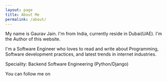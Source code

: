 ```yaml
---
layout: page
title: About Me
permalink: /about/
---
```


My name is Gaurav Jain. I'm from India, currently reside in Dubai(UAE). I'm the Author of this website.

I'm a Software Engineer who loves to read and write about Programming, Software development practices, and 
latest trends in internet industries.


Speciality: Backend Software Engineering (Python/Django)

You can follow me on
<div>
   <a target="_blank" title="Presence on Linkedin" href="{{ site.social.author.linkedin }}" style="font-size:40px;">
        <i class="fa fa-linkedin-square"></i>
    </a>
   <a target="_blank" title="Presence on Github" href="{{ site.social.author.github }}" style="font-size:40px;">
        <i class="fa fa-github"></i>
    </a>
    <a target="_blank" title="Presence on Facebook" href="{{ site.social.author.facebook }}" style="font-size:40px;">
        <i class="fa fa-facebook-square"></i>
    </a>
</div>
